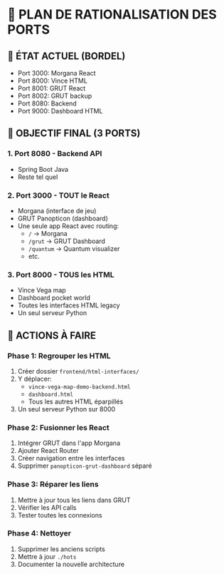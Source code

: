 # 🔧 PLAN DE RATIONALISATION DES PORTS

## 📍 ÉTAT ACTUEL (BORDEL)
- Port 3000: Morgana React
- Port 8000: Vince HTML
- Port 8001: GRUT React
- Port 8002: GRUT backup
- Port 8080: Backend
- Port 9000: Dashboard HTML

## 🎯 OBJECTIF FINAL (3 PORTS)

### 1. **Port 8080** - Backend API
- Spring Boot Java
- Reste tel quel

### 2. **Port 3000** - TOUT le React
- Morgana (interface de jeu)
- GRUT Panopticon (dashboard)
- Une seule app React avec routing:
  - `/` → Morgana
  - `/grut` → GRUT Dashboard
  - `/quantum` → Quantum visualizer
  - etc.

### 3. **Port 8000** - TOUS les HTML
- Vince Vega map
- Dashboard pocket world
- Toutes les interfaces HTML legacy
- Un seul serveur Python

## 🚀 ACTIONS À FAIRE

### Phase 1: Regrouper les HTML
1. Créer dossier `frontend/html-interfaces/`
2. Y déplacer:
   - `vince-vega-map-demo-backend.html`
   - `dashboard.html`
   - Tous les autres HTML éparpillés
3. Un seul serveur Python sur 8000

### Phase 2: Fusionner les React
1. Intégrer GRUT dans l'app Morgana
2. Ajouter React Router
3. Créer navigation entre les interfaces
4. Supprimer `panopticon-grut-dashboard` séparé

### Phase 3: Réparer les liens
1. Mettre à jour tous les liens dans GRUT
2. Vérifier les API calls
3. Tester toutes les connexions

### Phase 4: Nettoyer
1. Supprimer les anciens scripts
2. Mettre à jour `./hots`
3. Documenter la nouvelle architecture 